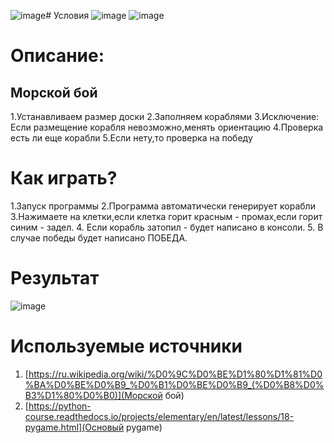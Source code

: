 ![image](https://github.com/DarkSwordss89125/laba1/assets/160292757/4aca8b31-d8b3-45db-a882-9ca812a88481)# Условия
![image](https://github.com/DarkSwordss89125/laba1/assets/160292757/dd6330b8-b6a0-4cc5-8795-f897658e0124)
![image](https://github.com/DarkSwordss89125/laba1/assets/160292757/ac727dea-9d31-45d8-86b4-f25fbb367b84)
# Описание:
## Морской бой
1.Устанавливаем размер доски
2.Заполняем кораблями
3.Исключение: Если размещение корабля невозможно,менять ориентацию
4.Проверка есть ли еще корабли
5.Если нету,то проверка на победу
# Как играть?
1.Запуск программы
2.Программа автоматически генерирует корабли
3.Нажимаете на клетки,если клетка горит красным - промах,если горит синим - задел. 
4. Если корабль затопил - будет написано в консоли.
5. В случае победы будет написано ПОБЕДА.
# Результат
![image](https://github.com/DarkSwordss89125/laba1/assets/160292757/28267778-eb75-4f19-a7f6-11106a622ca5)
# Используемые источники
1. [https://ru.wikipedia.org/wiki/%D0%9C%D0%BE%D1%80%D1%81%D0%BA%D0%BE%D0%B9_%D0%B1%D0%BE%D0%B9_(%D0%B8%D0%B3%D1%80%D0%B0)](Морской бой)
2. [https://python-course.readthedocs.io/projects/elementary/en/latest/lessons/18-pygame.html](Основый pygame)
